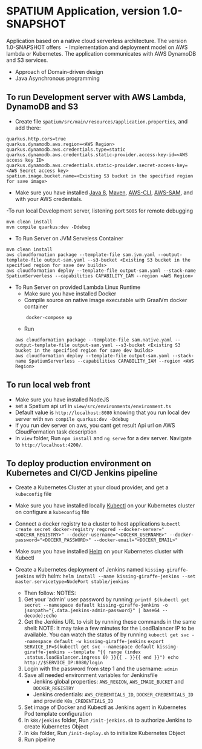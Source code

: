 # SPATIUM Application, version 1.0-SNAPSHOT
Application based on a native cloud serverless architecture.
The version 1.0-SNAPSHOT offers
  - Implementation and deployment model on AWS lambda or Kubernetes. The application communicates with AWS DynamoDB and S3 services.
  - Approach of Domain-driven design
  - Java Asynchronous programming 

## To run Development server with AWS Lambda, DynamoDB and S3
- Create file `spatium/src/main/resources/application.properties`, and add there:
```
quarkus.http.cors=true
quarkus.dynamodb.aws.region=<AWS Region>
quarkus.dynamodb.aws.credentials.type=static
quarkus.dynamodb.aws.credentials.static-provider.access-key-id=<AWS access key ID>
quarkus.dynamodb.aws.credentials.static-provider.secret-access-key=<AWS Secret access key>
spatium.image.bucket.name=<Existing S3 bucket in the specified region for save image>
```
- Make sure you have installed [Java 8](https://www.oracle.com/technetwork/java/javase/downloads/jdk8-downloads-2133151.html), [Maven](https://maven.apache.org/install.html), [AWS-CLI](https://docs.aws.amazon.com/cli/latest/userguide/install-cliv1.html), [AWS-SAM](https://docs.aws.amazon.com/serverless-application-model/latest/developerguide/serverless-sam-cli-install.html), and with your  AWS credentials.

-To run local Development server, listening port `5005` for remote debugging
```
mvn clean install
mvn compile quarkus:dev -Ddebug
```

- To Run Server on JVM Serveless Container
```
mvn clean install
aws cloudformation package --template-file sam.jvm.yaml --output-template-file output-sam.yaml --s3-bucket <Existing S3 bucket in the specified region for save dev builds>
aws cloudformation deploy --template-file output-sam.yaml --stack-name SpatiumServerless --capabilities CAPABILITY_IAM --region <AWS Region> 
```
- To Run Server on provided Lambda Linux Runtime
    - Make sure you have installed Docker
    - Compile source on native image executable with GraalVm docker container
    ```
        docker-compose up
    ```
    - Run
    ```
  aws cloudformation package --template-file sam.native.yaml --output-template-file output-sam.yaml --s3-bucket <Existing S3 bucket in the specified region for save dev builds>
  aws cloudformation deploy --template-file output-sam.yaml --stack-name SpatiumServerless --capabilities CAPABILITY_IAM --region <AWS Region>
    ```
 
## To run local web front
- Make sure you have installed NodeJS
- set a Spatium api url in `view/src/environments/environment.ts`
 - Default value is `http://localhost:8080` knowing that you run local dev server with `mvn compile quarkus:dev -Ddebug`
 - If you run dev server on aws, you cant get result Api url on AWS CloudFormation task description
- In `view` folder, Run `npm install` and `ng serve` for a dev server. Navigate to `http://localhost:4200/`.


## To deploy production environment on Kubernetes and CI/CD Jenkins pipeline

- Create a Kubernetes Cluster at your cloud provider, and get a `kubeconfig` file
- Make sure you have installed locally [Kubectl](https://kubernetes.io/fr/docs/tasks/tools/install-kubectl/) on your Kubernetes cluster on configure a `kubeconfig` file
- Connect a docker registry to a cluster to host applications
`kubectl create secret docker-registry regcred --docker-server="<DOCEKR_REGISTRY>" --docker-username="<DOCEKR_USERNAME>" --docker-password="<DOCEKR_PASSWORD>" --docker-email="<DOCEKR_EMAIL>"`

- Make sure you have installed [Helm](https://helm.sh/docs/intro/quickstart/) on your Kubernetes cluster with Kubectl
- Create a Kubernetes deployment of Jenkins named `kissing-giraffe-jenkins`  with helm:
    `helm install --name kissing-giraffe-jenkins --set master.servicetype=NodePort stable/jenkins`
    - Then follow:
    NOTES:
    1. Get your 'admin' user password by running:
      `printf $(kubectl get secret --namespace default kissing-giraffe-jenkins -o jsonpath="{.data.jenkins-admin-password}" | base64 --decode);echo`
    2. Get the Jenkins URL to visit by running these commands in the same shell:
      NOTE: It may take a few minutes for the LoadBalancer IP to be available.
            You can watch the status of by running `kubectl get svc --namespace default -w kissing-giraffe-jenkins`
      ```
      export SERVICE_IP=$(kubectl get svc --namespace default kissing-giraffe-jenkins --template "{{ range (index .status.loadBalancer.ingress 0) }}{{ . }}{{ end }}")
      echo http://$SERVICE_IP:8080/login
      ```
    3. Login with the password from step 1 and the username: `admin`
    4. Save all needed environment variables for Jenkinsfile
        - Jenkins global properties: `AWS_REGION`, `AWS_IMAGE_BUCKET` and `DOCKER_REGISTRY`
        - Jenkins credentials: `AWS_CREDENTIALS_ID`, `DOCKER_CREDENTIALS_ID` and provide `K8s_CREDENTIALS_ID`
    5. Set image of Docker and Kubectl as Jenkins agent in Kubernetes Pod template configuration
    6. In `k8s/jenkins` folder, Run `/init-jenkins.sh` to authorize Jenkins to create Kubernetes Object
    7. In `k8s` folder, Run `/init-deploy.sh` to initialize Kubernetes Object
    8. Run pipeline
